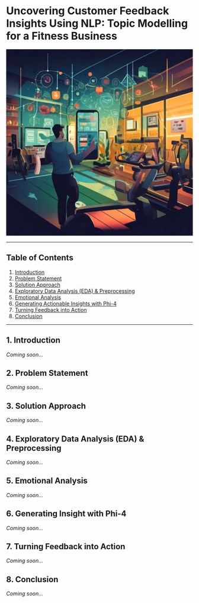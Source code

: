 # Uncovering Customer Feedback Insights Using NLP: Topic Modelling for a Fitness Business

![Project Banner](Images/Uncovering%20Customer%20Feedback%20Insights%20Using%20NLP-%20Topic%20Modelling%20.jpg)


---


## Table of Contents

1. [Introduction](#1-introduction)  
2. [Problem Statement](#2-problem-statement)  
3. [Solution Approach](#3-solution-approach)  
4. [Exploratory Data Analysis (EDA) & Preprocessing](#4-exploratory-data-analysis-eda--preprocessing)  
5. [Emotional Analysis](#5-emotional-analysis)  
6. [Generating Actionable Insights with Phi-4](#6-generating-insight-with-phi-4)  
7. [Turning Feedback into Action](#7-turning-feedback-into-action)  
8. [Conclusion](#8-conclusion)

---
## 1. Introduction
*Coming soon...*

## 2. Problem Statement
*Coming soon...*

## 3. Solution Approach
*Coming soon...*

## 4. Exploratory Data Analysis (EDA) & Preprocessing
*Coming soon...*

## 5. Emotional Analysis
*Coming soon...*

## 6. Generating Insight with Phi-4
*Coming soon...*

## 7. Turning Feedback into Action
*Coming soon...*

## 8. Conclusion
*Coming soon...*
